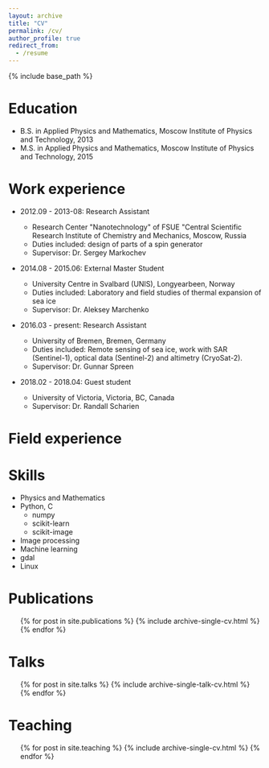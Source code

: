 ```yaml
---
layout: archive
title: "CV"
permalink: /cv/
author_profile: true
redirect_from:
  - /resume
---
```


{% include base_path %}

Education
======
* B.S. in Applied Physics and Mathematics, Moscow Institute of Physics and Technology, 2013
* M.S. in Applied Physics and Mathematics, Moscow Institute of Physics and Technology, 2015

Work experience
======
* 2012.09 - 2013-08: Research Assistant
  * Research Center "Nanotechnology" of FSUE "Central Scientific Research Institute of Chemistry and Mechanics, Moscow, Russia
  * Duties included: design of parts of a spin generator
  * Supervisor: Dr. Sergey Markochev

* 2014.08 - 2015.06: External Master Student
  * University Centre in Svalbard (UNIS), Longyearbeen, Norway
  * Duties included: Laboratory and field studies of thermal expansion of sea ice
  * Supervisor: Dr. Aleksey Marchenko

* 2016.03 - present: Research Assistant
  * University of Bremen, Bremen, Germany
  * Duties included: Remote sensing of sea ice, work with SAR (Sentinel-1), optical data (Sentinel-2) and altimetry (CryoSat-2).
  * Supervisor: Dr. Gunnar Spreen

* 2018.02 - 2018.04: Guest student
  * University of Victoria, Victoria, BC, Canada
  * Supervisor: Dr. Randall Scharien

Field experience
======

  
Skills
======
* Physics and Mathematics
* Python, C
  * numpy
  * scikit-learn
  * scikit-image
* Image processing
* Machine learning
* gdal
* Linux

Publications
======
  <ul>{% for post in site.publications %}
    {% include archive-single-cv.html %}
  {% endfor %}</ul>
  
Talks
======
  <ul>{% for post in site.talks %}
    {% include archive-single-talk-cv.html %}
  {% endfor %}</ul>
  
Teaching
======
  <ul>{% for post in site.teaching %}
    {% include archive-single-cv.html %}
  {% endfor %}</ul>
  